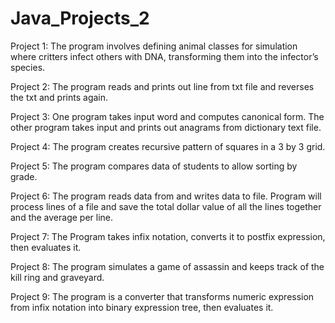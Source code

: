 # Java_Projects_2

Project 1:
The program involves defining animal classes for simulation where critters infect others with DNA, transforming them into the infector’s species.

Project 2:
The program reads and prints out line from txt file and reverses the txt and prints again.

Project 3:
One program takes input word and computes canonical form. The other program takes input and prints out anagrams from dictionary text file.

Project 4:
The program creates recursive pattern of squares in a 3 by 3 grid.

Project 5:
The program compares data of students to allow sorting by grade.

Project 6:
The program reads data from and writes data to file. Program will process lines of a file and save the total dollar value of all the lines together and the average per line.

Project 7:
The Program takes infix notation, converts it to postfix expression, then evaluates it.

Project 8:
The program simulates a game of assassin and keeps track of the kill ring and graveyard.

Project 9:
The program is a converter that transforms numeric expression from infix notation into binary expression tree, then evaluates it.
